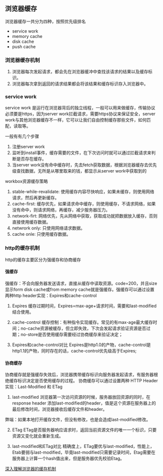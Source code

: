 ## 浏览器缓存
浏览器缓存一共分为四种，按照优先级排名
* service work
* memory cache
* disk cache
* push cache

### 浏览器缓存机制
1. 浏览器每次发起请求，都会先在浏览器缓冲中查找该请求的结果以及缓存标识。
2. 浏览器每次拿到返回的请求结果都会将该结果和缓存标识存入浏览器中。

### service work
service work 是运行在浏览器背后的独立线程，一般可以用来做缓存，传输协议必须要是https，因为server work拦截请求，需要https协议来保证安全，server work与其他浏览器缓存不一样，它可以让我们自由控制缓存那些文件，如何匹配，读取等。

一般有有几个步骤
1. 注册server work
2. 监听到install事件，缓存需要的文件，在下次访问时就可以通过拦截请求来判断是否存在缓存。
3. 当server work没有命中缓存时，先去fetch获取数据，根据浏览器缓存去优先级查找数据，无所是从哪里取来的钱，都显示从server work中获取到的

workbox资源缓存策略
1. stable-while-revalidate: 使用缓存内容尽快响应，如果未缓存，则使用网络请求，然后再更新缓存。
2. cache-first: 缓存优先，如果请求命中缓存，则使用缓存，不请求网络，如果没有命中，则请求网络，再缓存，减少服务器压力。
3. network-firt: 网络优先，先从网络中获取，获取成功就把数据放入缓存，否则直接使用缓存数据。
4. netwrork only: 只使用网络请求数据。
5. cache onle: 只使用缓存数据。

### http的缓存机制
http的缓存主要区分为强缓存和协商缓存

#### 强缓存
强缓存：不会向服务器发送请求，直接从缓存中读取资源。code=200，并且size显示form disk cache或from memory cache就是强缓存。强缓存可以通过设置两种http header实现：Expires和cache-control

1. Expires
缓存过期时间，Expires=max-age+请求时间，需要和last-modified结合使用。

2. cache-control
缓存控制：有种指令实现缓存。常见的有max-age最大缓存时间；no-cache资源被缓存，但立即失效，下次会发起请求验证资源是否过期；no-store是否使用缓存需要经过协商缓存来验证决定；

3. Expires和cache-control对比
Expires是http1.0的产物，cache-control是http1.1的产物，同时存在的话，cache-control优先级高于Expires;

#### 协商缓存
协商缓存就是强缓存失效后，浏览器携带缓存标识向服务器发起请求，有服务器根绝缓存标识决定是否使用缓存的过程。
协商缓存可以通过设置两种 HTTP Header 实现：Last-Modified 和 ETag

1. last-modified
浏览器第一次访问资源的时候，服务器放回资源的同时，在response header 添加last-modified的header，值是这个资源在服务器上的最后修改时间，浏览器接收后缓存文件和header。

弊端：如果本地打开缓存文件，但没有修改，也是会造成last-modified修改。

2. ETag
ETag是否服务器响应请求时，返回当前资源文件的唯一一个标识，只要资源又变化就会重新生成。

3. last-modified和ETag对比
精确度上，ETag要优与last-modified，性能上，Etab要弱与last-modified，毕竟last-modified只需要记录时间，Etag需要在服务器上计算一个hash值出来，但是服务器优先校验Etag。

[深入理解浏览器的缓存机制](https://www.jianshu.com/p/54cc04190252)

